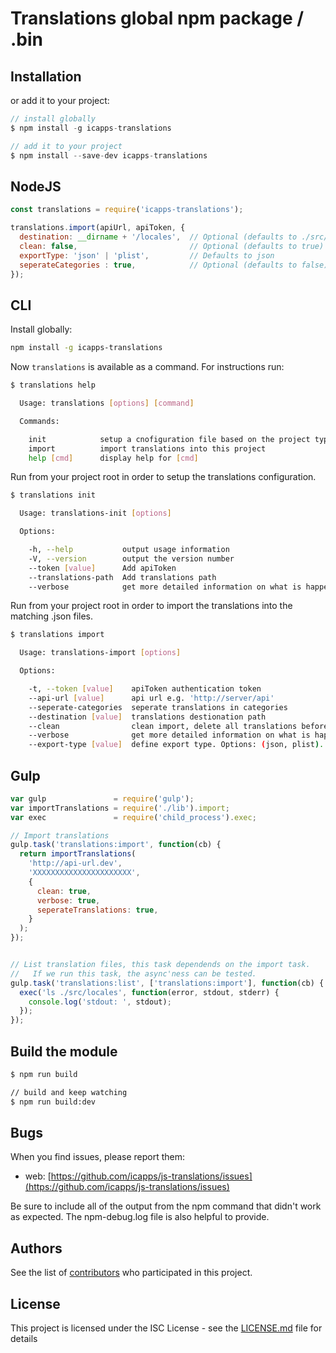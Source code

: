 # Translations global npm package / .bin

## Installation

or add it to your project:

```javascript
// install globally
$ npm install -g icapps-translations

// add it to your project
$ npm install --save-dev icapps-translations
```

## NodeJS

```javascript
const translations = require('icapps-translations');

translations.import(apiUrl, apiToken, {
  destination: __dirname + '/locales',  // Optional (defaults to ./src/locales)
  clean: false,                         // Optional (defaults to true)
  exportType: 'json' | 'plist',         // Defaults to json
  seperateCategories : true,            // Optional (defaults to false)
});
```

## CLI

Install globally:

```bash
npm install -g icapps-translations
```

Now `translations` is available as a command. For instructions run:

```bash
$ translations help

  Usage: translations [options] [command]

  Commands:

    init            setup a cnofiguration file based on the project type
    import          import translations into this project
    help [cmd]      display help for [cmd]
```

Run from your project root in order to setup the translations configuration.

```bash
$ translations init

  Usage: translations-init [options]

  Options:

    -h, --help           output usage information
    -V, --version        output the version number
    --token [value]      Add apiToken
    --translations-path  Add translations path
    --verbose            get more detailed information on what is happening 
```

Run from your project root in order to import the translations into the matching .json files.

```bash
$ translations import

  Usage: translations-import [options]

  Options:

    -t, --token [value]    apiToken authentication token
    --api-url [value]      api url e.g. 'http://server/api'
    --seperate-categories  seperate translations in categories
    --destination [value]  translations destionation path
    --clean                clean import, delete all translations before writing new
    --verbose              get more detailed information on what is happening
    --export-type [value]  define export type. Options: (json, plist). Default: json
```

## Gulp

```javascript
var gulp               = require('gulp');
var importTranslations = require('./lib').import;
var exec               = require('child_process').exec;

// Import translations
gulp.task('translations:import', function(cb) {
  return importTranslations(
    'http://api-url.dev',
    'XXXXXXXXXXXXXXXXXXXXXX',
    {
      clean: true,
      verbose: true,
      seperateTranslations: true,
    }
  );
});


// List translation files, this task dependends on the import task.
//   If we run this task, the async'ness can be tested.
gulp.task('translations:list', ['translations:import'], function(cb) {
  exec('ls ./src/locales', function(error, stdout, stderr) {
    console.log('stdout: ', stdout);
  });
});

```

## Build the module

```bash
$ npm run build

// build and keep watching
$ npm run build:dev
```

## Bugs

When you find issues, please report them:

- web: [https://github.com/icapps/js-translations/issues](https://github.com/icapps/js-translations/issues)

Be sure to include all of the output from the npm command that didn't work as expected. The npm-debug.log file is also helpful to provide.

## Authors

See the list of [contributors](https://github.com/icapps/js-translations/contributors) who participated in this project.

## License

This project is licensed under the ISC License - see the [LICENSE.md](LICENSE.md) file for details
